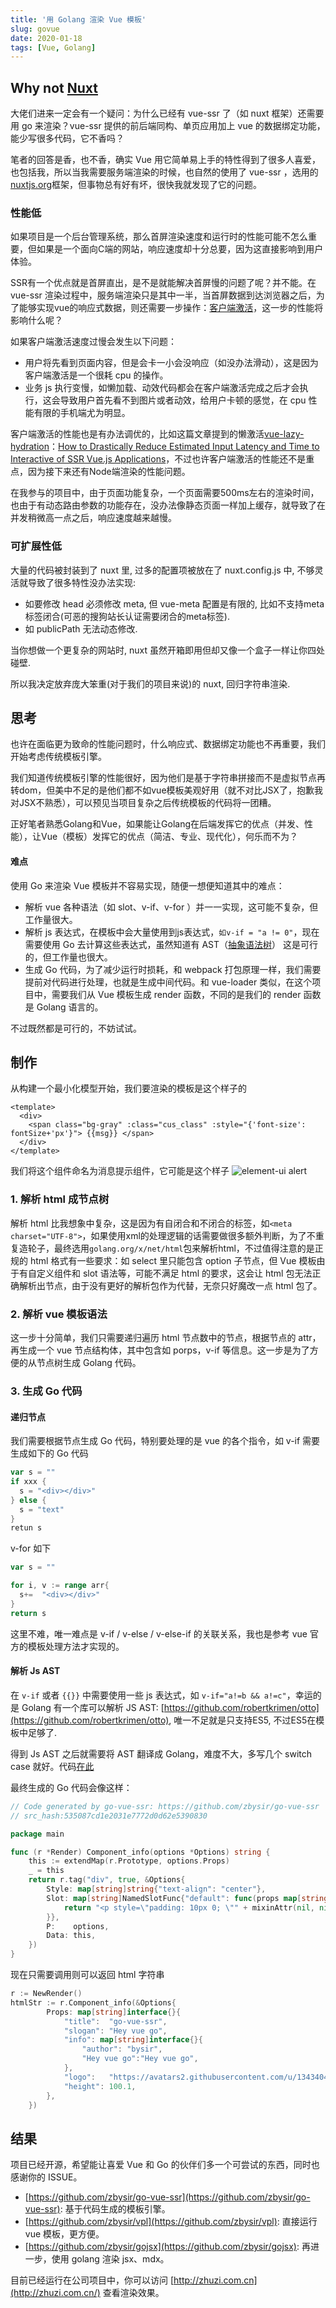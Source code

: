 ```yaml
---
title: '用 Golang 渲染 Vue 模板'
slug: govue
date: 2020-01-18
tags: [Vue, Golang]
---
```


## Why not [Nuxt](https://nuxtjs.org/guide)
大佬们进来一定会有一个疑问：为什么已经有 vue-ssr 了（如 nuxt 框架）还需要用 go 来渲染？vue-ssr 提供的前后端同构、单页应用加上 vue 的数据绑定功能，能少写很多代码，它不香吗？

笔者的回答是香，也不香，确实 Vue 用它简单易上手的特性得到了很多人喜爱，也包括我，所以当我需要服务端渲染的时候，也自然的使用了 vue-ssr ，选用的 [nuxtjs.org](https://nuxtjs.org/guide/)框架，但事物总有好有坏，很快我就发现了它的问题。

### 性能低

如果项目是一个后台管理系统，那么首屏渲染速度和运行时的性能可能不怎么重要，但如果是一个面向C端的网站，响应速度却十分总要，因为这直接影响到用户体验。

SSR有一个优点就是首屏直出，是不是就能解决首屏慢的问题了呢？并不能。在 vue-ssr 渲染过程中，服务端渲染只是其中一半，当首屏数据到达浏览器之后，为了能够实现vue的响应式数据，则还需要一步操作：[客户端激活](https://ssr.vuejs.org/zh/guide/hydration.html)，这一步的性能将影响什么呢？

如果客户端激活速度过慢会发生以下问题：

- 用户将先看到页面内容，但是会卡一小会没响应（如没办法滑动），这是因为客户端激活是一个很耗 cpu 的操作。
- 业务 js 执行变慢，如懒加载、动效代码都会在客户端激活完成之后才会执行，这会导致用户首先看不到图片或者动效，给用户卡顿的感觉，在 cpu 性能有限的手机端尤为明显。

客户端激活的性能也是有办法调优的，比如这篇文章提到的懒激活[vue-lazy-hydration](https://github.com/maoberlehner/vue-lazy-hydration)：[How to Drastically Reduce Estimated Input Latency and Time to Interactive of SSR Vue.js Applications](https://markus.oberlehner.net/blog/how-to-drastically-reduce-estimated-input-latency-and-time-to-interactive-of-ssr-vue-applications/)，不过也许客户端激活的性能还不是重点，因为接下来还有Node端渲染的性能问题。

在我参与的项目中，由于页面功能复杂，一个页面需要500ms左右的渲染时间，也由于有动态路由参数的功能存在，没办法像静态页面一样加上缓存，就导致了在并发稍微高一点之后，响应速度越来越慢。

### 可扩展性低
大量的代码被封装到了 nuxt 里, 过多的配置项被放在了 nuxt.config.js 中, 不够灵活就导致了很多特性没办法实现:
 
- 如要修改 head 必须修改 meta, 但 vue-meta 配置是有限的, 比如不支持meta标签闭合(可恶的搜狗站长认证需要闭合的meta标签).
- 如 publicPath 无法动态修改.

当你想做一个更复杂的网站时, nuxt 虽然开箱即用但却又像一个盒子一样让你四处碰壁.

所以我决定放弃庞大笨重(对于我们的项目来说)的 nuxt, 回归字符串渲染.

## 思考
也许在面临更为致命的性能问题时，什么响应式、数据绑定功能也不再重要，我们开始考虑传统模板引擎。

我们知道传统模板引擎的性能很好，因为他们是基于字符串拼接而不是虚拟节点再转dom，但美中不足的是他们都不如vue模板美观好用（就不对比JSX了，抱歉我对JSX不熟悉），可以预见当项目复杂之后传统模板的代码将一团糟。

正好笔者熟悉Golang和Vue，如果能让Golang在后端发挥它的优点（并发、性能），让Vue（模板）发挥它的优点（简洁、专业、现代化），何乐而不为？

#### 难点
使用 Go 来渲染 Vue 模板并不容易实现，随便一想便知道其中的难点：

- 解析 vue 各种语法（如 slot、v-if、v-for ）并一一实现，这可能不复杂，但工作量很大。
- 解析 js 表达式，在模板中会大量使用到js表达式，`如v-if = "a != 0"`，现在需要使用 Go 去计算这些表达式，虽然知道有 AST（[抽象语法树](https://baike.baidu.com/item/%E6%8A%BD%E8%B1%A1%E8%AF%AD%E6%B3%95%E6%A0%91/6129952?fr=aladdin)） 这是可行的，但工作量也很大。
- 生成 Go 代码，为了减少运行时损耗，和 webpack 打包原理一样，我们需要提前对代码进行处理，也就是生成中间代码。和 vue-loader 类似，在这个项目中，需要我们从 Vue 模板生成 render 函数，不同的是我们的 render 函数是 Golang 语言的。

不过既然都是可行的，不妨试试。

## 制作
从构建一个最小化模型开始，我们要渲染的模板是这个样子的
```vue
<template>
  <div>
    <span class="bg-gray" :class="cus_class" :style="{'font-size': fontSize+'px'}"> {{msg}} </span>
  </div>
</template>
```
我们将这个组件命名为消息提示组件，它可能是这个样子
![element-ui alert](https://upload-images.jianshu.io/upload_images/3447621-a6dcbccd060be362.png?imageMogr2/auto-orient/strip%7CimageView2/2/w/1240)

### 1. 解析 html 成节点树
解析 html 比我想象中复杂，这是因为有自闭合和不闭合的标签，如`<meta charset="UTF-8">`，如果使用xml的处理逻辑的话需要做很多额外判断，为了不重复造轮子，最终选用`golang.org/x/net/html`包来解析html，不过值得注意的是正规的 html 格式有一些要求：如 select 里只能包含 option 子节点，但 Vue 模板由于有自定义组件和 slot 语法等，可能不满足 html 的要求，这会让 html 包无法正确解析出节点，由于没有更好的解析包作为代替，无奈只好魔改一点 html 包了。

### 2. 解析 vue 模板语法
这一步十分简单，我们只需要递归遍历 html 节点数中的节点，根据节点的 attr，再生成一个 vue 节点结构体，其中包含如 porps，v-if 等信息。这一步是为了方便的从节点树生成 Golang 代码。

### 3. 生成 Go 代码

#### 递归节点
我们需要根据节点生成 Go 代码，特别要处理的是 vue 的各个指令，如 v-if 需要生成如下的 Go 代码
```go
var s = ""
if xxx {
  s = "<div></div>"
} else {
  s = "text"
}
retun s
```
v-for 如下
```go
var s = ""

for i, v := range arr{
  s+=  "<div></div>"
}
return s
```
这里不难，唯一难点是 v-if / v-else / v-else-if 的关联关系，我也是参考 vue 官方的模板处理方法才实现的。

#### 解析 Js AST
在 `v-if` 或者 `{{}}` 中需要使用一些 js 表达式，如 `v-if="a!=b && a!=c"`，幸运的是 Golang 有一个库可以解析 JS AST: [https://github.com/robertkrimen/otto](https://github.com/robertkrimen/otto), 唯一不足就是只支持ES5, 不过ES5在模板中足够了.

得到 Js AST 之后就需要将 AST 翻译成 Golang，难度不大，多写几个 switch case 就好。代码[在此](https://github.com/zbysir/go-vue-ssr/blob/master/pkg/vuessr/ast/go.go#L10)

最终生成的 Go 代码会像这样：
```go
// Code generated by go-vue-ssr: https://github.com/zbysir/go-vue-ssr
// src_hash:535087cd1e2031e7772d0d62e5390830

package main

func (r *Render) Component_info(options *Options) string {
	this := extendMap(r.Prototype, options.Props)
	_ = this
	return r.tag("div", true, &Options{
		Style: map[string]string{"text-align": "center"},
		Slot: map[string]NamedSlotFunc{"default": func(props map[string]interface{}) string {
			return "<p style=\"padding: 10px 0; \"" + mixinAttr(nil, nil, map[string]interface{}{"height": interfaceAdd(lookInterface(this, "height"), 1)}) + ">" + interfaceToStr(lookInterface(this, "slogan"), true) + "</p><img" + mixinAttr(nil, map[string]string{"alt": "todo logo", "height": "50px"}, map[string]interface{}{"src": lookInterface(this, "logo")}) + "></img>"
		}},
		P:    options,
		Data: this,
	})
}
```
现在只需要调用则可以返回 html 字符串
```go
r := NewRender()
htmlStr := r.Component_info(&Options{
        Props: map[string]interface{}{
			"title":  "go-vue-ssr",
			"slogan": "Hey vue go",
			"info": map[string]interface{}{
				"author": "bysir",
				"Hey vue go":"Hey vue go",
			},
			"logo":   "https://avatars2.githubusercontent.com/u/13434040?s=88&v=4",
			"height": 100.1,
		},
	})
```

## 结果
项目已经开源，希望能让喜爱 Vue 和 Go 的伙伴们多一个可尝试的东西，同时也感谢你的 ISSUE。

- [https://github.com/zbysir/go-vue-ssr](https://github.com/zbysir/go-vue-ssr): 基于代码生成的模板引擎。
- [https://github.com/zbysir/vpl](https://github.com/zbysir/vpl): 直接运行 vue 模板，更方便。
- [https://github.com/zbysir/gojsx](https://github.com/zbysir/gojsx): 再进一步，使用 golang 渲染 jsx、mdx。

目前已经运行在公司项目中，你可以访问 [http://zhuzi.com.cn](http://zhuzi.com.cn/) 查看渲染效果。
